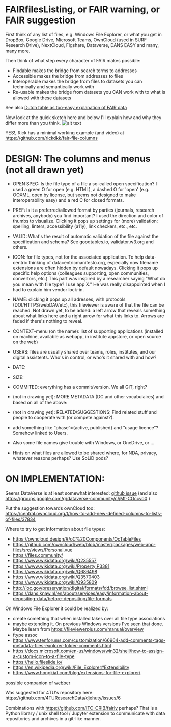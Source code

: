 # FAIRfilesListing, or FAIR warning, or FAIR suggestion
First think of any list of files, e.g. Windows File Explorer, or what you get in DropBox, Google Drive, Microsoft Teams, OwnCloud (used in SURF Research Drive), NextCloud, Figshare, Dataverse, DANS EASY and many, many more.

Then think of what step every character of FAIR makes possible:
- Findable makes the bridge from search terms to addresses
- Accessible makes the bridge from addresses to files
- Interoperable makes the bridge from files to datasets you can technically and semantically work with
- Re-usable makes the bridge from datasets you CAN work with to what is allowed with these datasets

See also [Dutch table as too-easy explanation of FAIR data](https://srs.saxion.nl/wp-content/uploads/2019/01/SRS_poster_2019_FAIR-724x1024.jpg)

Now look at the quick sketch here and below I'll explain how and why they differ more than you think.
![alt text](https://repository-images.githubusercontent.com/149428210/f8bcf200-77cf-11eb-93f8-452cf9db3dcb "Sharing a network of data, over the list of files you have")

YES!, Rick has a minimal working example (and video) at https://github.com/rickdkk/fair-file-columns 

DESIGN: The columns and menus (not all drawn yet)
=================================================
- OPEN SPEC: Is the file type of a file a so-called open specification? I used a green O for open (e.g. HTML), a dashed O for 'open' (e.g. OOXML, open by license, but seems not designed to make interoperability easy) and a red C for closed formats.
- PREF: Is it a preferred/allowed format by parties (journals, research archives, anybody) you find important? I used the direction and color of thumbs to visualize. Clicking it pops up settings for (more) validation: spelling, linters, accessibility (a11y), link checkers, etc., etc.
- VALID: What's the result of automatic validation of the file against the specification and schema? See goodtables.io, validator.w3.org and others.
- ICON: for file types, not for the associated application. To help data-centric thinking of datacentricmanifesto.org, especially now filename extensions are often hidden by default nowadays. Clicking it pops up specific help options (colleagues supporting, open communities, convertors, etc.) This part was inspired by a researcher saying "What do you mean with file type? I use app X." He was really disappointed when I had to explain him vendor lock-in.
- NAME: clicking it pops up all adresses, with protocols (DOI/HTTPS/webDAV/etc), this fileviewer is aware of that the file can be reached. Not drawn yet, to be added: a left arrow that reveals something about what links here and a right arrow for what this links to. Arrows are faded if there's nothing to reveal.
- CONTEXT-menu (on the name): list of supporting applications (installed on machine, available as webapp, in institute appstore, or open source on the web)
- USERS: files are usually shared over teams, roles, institutes, and our digital assistents. Who's in control, or who's it shared with and how?
- DATE:
- SIZE:
- COMMITED: everything has a commit/version. We all GIT, right?
- (not in drawing yet): MORE METADATA (DC and other vocabulaires) and based on all of the above:
- (not in drawing yet): RELATED/SUGGESTIONS: Find related stuff and people to cooperate with (or compete against?).
- add something like “phase”={active, published} and “usage licence”? Somehow linked to Users.

- Also some file names give trouble with Windows, or OneDrive, or ...
- Hints on what files are allowed to be shared where, for NDA, privacy, whatever reasons perhaps? Use SoLiD pods?

ON IMPLEMENTATION:
==================

Seems DataVerse is at least somewhat interested:
[github issue](https://github.com/IQSS/dataverse/issues/8453) (and also 
https://groups.google.com/g/dataverse-community/c/jMt-COccvo0 )

Put the suggestion towards ownCloud too: https://central.owncloud.org/t/how-to-add-new-defined-columns-to-lists-of-files/37834

Where to try to get information about file types:
- https://owncloud.design/#/oC%20Components/OcTableFiles
- https://github.com/owncloud/web/blob/master/packages/web-app-files/src/views/Personal.vue
- https://files.community/ 
- https://www.wikidata.org/wiki/Q235557
- https://www.wikidata.org/wiki/Property:P3381
- https://www.wikidata.org/wiki/Q686498
- https://www.wikidata.org/wiki/Q3570403
- https://www.wikidata.org/wiki/Q935809
- http://loc.gov/preservation/digital/formats/fdd/browse_list.shtml
- https://dans.knaw.nl/en/about/services/easy/information-about-depositing-data/before-depositing/file-formats

On Windows File Explorer it could be realized by:
- create something that when installed takes over all file type associations
- maybe extending it. On previous Windows versions I've seen that done. Maybe learn from https://fileviewerplus.com/manual/overview
- ftype assoc
- https://www.tenforums.com/customization/66964-add-comments-tags-metadata-files-explorer-folder-comments.html
- https://docs.microsoft.com/en-us/windows/win32/shell/how-to-assign-a-custom-icon-to-a-file-type
- https://hello.fileslide.io/
- https://en.wikipedia.org/wiki/File_Explorer#Extensibility
- https://www.hongkiat.com/blog/extensions-for-file-explorer/

possible companion of <a href="https://github.com/steltenpower/webber">webber</a>

Was suggested for 4TU's repository here: https://github.com/4TUResearchData/djehuty/issues/6

Combinations with https://github.com/ITC-CRIB/fairly perhaps? That is a Python library / unix shell tool / Jupyter extension to communicate with data repositories and archives in a git-like manner.
 
